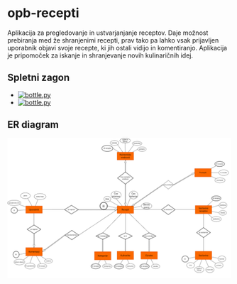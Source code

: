 # opb-recepti

Aplikacija za pregledovanje in ustvarjanjanje receptov. Daje možnost prebiranja med že shranjenimi recepti, prav tako pa lahko vsak prijavljen uporabnik objavi svoje recepte, ki jih ostali vidijo in komentiranjo. Aplikacija je pripomoček za iskanje in shranjevanje novih kulinaričnih idej.

## Spletni zagon
* [![bottle.py](https://mybinder.org/badge_logo.svg)](https://mybinder.org/v2/gh/LaraNahtigal/opb-recepti/main?urlpath=proxy/8080/)
* [![bottle.py](https://mybinder.org/badge_logo.svg)](https://mybinder.org/v2/gh/LaraNahtigal/opb-recepti.git/main?urlpath=proxy%2F8080/)

## ER diagram
![ER diagram](diagram/ERdiagram.png)
